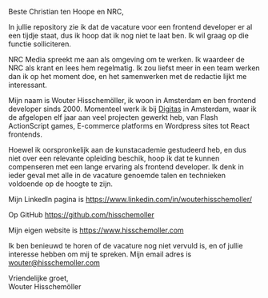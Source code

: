 
Beste Christian ten Hoope en NRC,

In jullie repository zie ik dat de vacature voor een frontend developer er al een tijdje staat, dus ik hoop dat ik nog niet te laat ben. Ik wil graag op die functie solliciteren.

NRC Media spreekt me aan als omgeving om te werken. Ik waardeer de NRC als krant en lees hem regelmatig. Ik zou liefst meer in een team werken dan ik op het moment doe, en het samenwerken met de redactie lijkt me interessant. 

Mijn naam is Wouter Hisschemöller, ik woon in Amsterdam en ben frontend developer sinds 2000. Momenteel werk ik bij [Digitas](https://www.digitas.com/en-nl/offices/amsterdam) in Amsterdam, waar ik de afgelopen elf jaar aan veel projecten gewerkt heb, van Flash ActionScript games, E-commerce platforms en Wordpress sites tot React frontends.

Hoewel ik oorspronkelijk aan de kunstacademie gestudeerd heb, en dus niet over een relevante opleiding beschik, hoop ik dat te kunnen compenseren met een lange ervaring als frontend developer. Ik denk in ieder geval met alle in de vacature genoemde talen en technieken voldoende op de hoogte te zijn. 

Mijn LinkedIn pagina is https://www.linkedin.com/in/wouterhisschemoller/

Op GitHub https://github.com/hisschemoller

Mijn eigen website is https://www.hisschemoller.com

Ik ben benieuwd te horen of de vacature nog niet vervuld is, en of jullie interesse hebben om mij te spreken. Mijn email adres is wouter@hisschemoller.com

Vriendelijke groet,<br>
Wouter Hisschemöller

